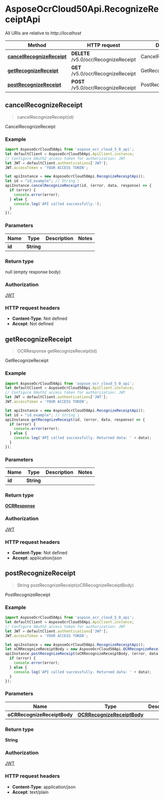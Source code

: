 # AsposeOcrCloud50Api.RecognizeReceiptApi

All URIs are relative to *http://localhost*

Method | HTTP request | Description
------------- | ------------- | -------------
[**cancelRecognizeReceipt**](RecognizeReceiptApi.md#cancelRecognizeReceipt) | **DELETE** /v5.0/ocr/RecognizeReceipt | CancelRecognizeReceipt
[**getRecognizeReceipt**](RecognizeReceiptApi.md#getRecognizeReceipt) | **GET** /v5.0/ocr/RecognizeReceipt | GetRecognizeReceipt
[**postRecognizeReceipt**](RecognizeReceiptApi.md#postRecognizeReceipt) | **POST** /v5.0/ocr/RecognizeReceipt | PostRecognizeReceipt



## cancelRecognizeReceipt

> cancelRecognizeReceipt(id)

CancelRecognizeReceipt

### Example

```javascript
import AsposeOcrCloud50Api from 'aspose_ocr_cloud_5_0_api';
let defaultClient = AsposeOcrCloud50Api.ApiClient.instance;
// Configure OAuth2 access token for authorization: JWT
let JWT = defaultClient.authentications['JWT'];
JWT.accessToken = 'YOUR ACCESS TOKEN';

let apiInstance = new AsposeOcrCloud50Api.RecognizeReceiptApi();
let id = "id_example"; // String | 
apiInstance.cancelRecognizeReceipt(id, (error, data, response) => {
  if (error) {
    console.error(error);
  } else {
    console.log('API called successfully.');
  }
});
```

### Parameters


Name | Type | Description  | Notes
------------- | ------------- | ------------- | -------------
 **id** | **String**|  | 

### Return type

null (empty response body)

### Authorization

[JWT](../README.md#JWT)

### HTTP request headers

- **Content-Type**: Not defined
- **Accept**: Not defined


## getRecognizeReceipt

> OCRResponse getRecognizeReceipt(id)

GetRecognizeReceipt

### Example

```javascript
import AsposeOcrCloud50Api from 'aspose_ocr_cloud_5_0_api';
let defaultClient = AsposeOcrCloud50Api.ApiClient.instance;
// Configure OAuth2 access token for authorization: JWT
let JWT = defaultClient.authentications['JWT'];
JWT.accessToken = 'YOUR ACCESS TOKEN';

let apiInstance = new AsposeOcrCloud50Api.RecognizeReceiptApi();
let id = "id_example"; // String | 
apiInstance.getRecognizeReceipt(id, (error, data, response) => {
  if (error) {
    console.error(error);
  } else {
    console.log('API called successfully. Returned data: ' + data);
  }
});
```

### Parameters


Name | Type | Description  | Notes
------------- | ------------- | ------------- | -------------
 **id** | **String**|  | 

### Return type

[**OCRResponse**](OCRResponse.md)

### Authorization

[JWT](../README.md#JWT)

### HTTP request headers

- **Content-Type**: Not defined
- **Accept**: application/json


## postRecognizeReceipt

> String postRecognizeReceipt(oCRRecognizeReceiptBody)

PostRecognizeReceipt

### Example

```javascript
import AsposeOcrCloud50Api from 'aspose_ocr_cloud_5_0_api';
let defaultClient = AsposeOcrCloud50Api.ApiClient.instance;
// Configure OAuth2 access token for authorization: JWT
let JWT = defaultClient.authentications['JWT'];
JWT.accessToken = 'YOUR ACCESS TOKEN';

let apiInstance = new AsposeOcrCloud50Api.RecognizeReceiptApi();
let oCRRecognizeReceiptBody = new AsposeOcrCloud50Api.OCRRecognizeReceiptBody(); // OCRRecognizeReceiptBody | 
apiInstance.postRecognizeReceipt(oCRRecognizeReceiptBody, (error, data, response) => {
  if (error) {
    console.error(error);
  } else {
    console.log('API called successfully. Returned data: ' + data);
  }
});
```

### Parameters


Name | Type | Description  | Notes
------------- | ------------- | ------------- | -------------
 **oCRRecognizeReceiptBody** | [**OCRRecognizeReceiptBody**](OCRRecognizeReceiptBody.md)|  | 

### Return type

**String**

### Authorization

[JWT](../README.md#JWT)

### HTTP request headers

- **Content-Type**: application/json
- **Accept**: text/plain

